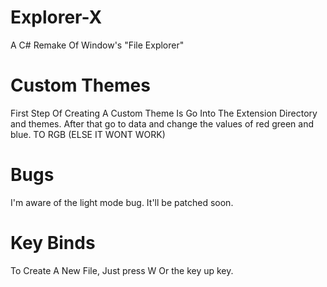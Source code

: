 # Explorer-X
A C# Remake Of Window's "File Explorer"


# Custom Themes
First Step Of Creating A Custom Theme Is Go Into The Extension Directory and themes.
After that go to data and change the values of red green and blue.
TO RGB (ELSE IT WONT WORK)

# Bugs
I'm aware of the light mode bug. It'll be patched soon.

# Key Binds
To Create A New File, Just press W Or the key up key.
